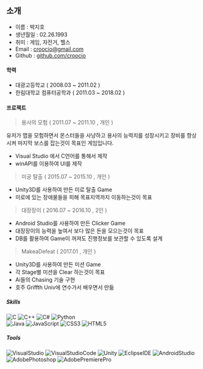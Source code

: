 <h2 class="code-line" data-line-start=0 data-line-end=1 ><a id="_0"></a>소개</h2>
<ul>
<li class="has-line-data" data-line-start="1" data-line-end="2">이름 : 박지호</li>
<li class="has-line-data" data-line-start="2" data-line-end="3">생년월일 : 02.26.1993</li>
<li class="has-line-data" data-line-start="3" data-line-end="4">취미 : 게임, 자전거, 헬스</li>
<li class="has-line-data" data-line-start="4" data-line-end="5">Email : <a href="mailto:croocio@gmail.com">croocio@gmail.com</a></li>
<li class="has-line-data" data-line-start="5" data-line-end="6">Github : <a href="https://github.com/croocio">github.com/croocio</a></li>
</ul>
<h4 class="code-line" data-line-start=8 data-line-end=9 ><a id="_8"></a>학력</h4>
<ul>
<li class="has-line-data" data-line-start="9" data-line-end="10">대광고등학교 ( 2008.03 ~ 2011.02 )</li>
<li class="has-line-data" data-line-start="10" data-line-end="11">한림대학교 컴퓨터공학과 ( 2011.03 ~ 2018.02 )</li>
</ul>
<h4 class="code-line" data-line-start=11 data-line-end=12 ><a id="_11"></a>프로젝트</h4>
<blockquote>
<p class="has-line-data" data-line-start="13" data-line-end="14">용사의 모험 ( 2011.07 ~ 2011.10 , 개인 )</p>
</blockquote>
<p class="has-line-data" data-line-start="15" data-line-end="16">유저가 맵을 모험하면서 몬스터들을 사냥하고 용사의 능력치를 성장시키고 장비를 향상시켜 마지막 보스를 잡는것이 목표인 게임입니다.</p>
<ul>
<li class="has-line-data" data-line-start="16" data-line-end="17">Visual Studio 에서 C언어를 통해서 제작</li>
<li class="has-line-data" data-line-start="17" data-line-end="19">winAPI를 이용하여 UI를 제작</li>
</ul>
<blockquote>
<p class="has-line-data" data-line-start="19" data-line-end="20">미궁 탈출 ( 2015.07 ~ 2015.10 , 개인 )</p>
</blockquote>
<ul>
<li class="has-line-data" data-line-start="20" data-line-end="21">Unity3D를 사용하여 만든 미로 탈출 Game</li>
<li class="has-line-data" data-line-start="21" data-line-end="23">미로에 있는 장애물들을 피해 목표지역까지 이동하는것이 목표</li>
</ul>
<blockquote>
<p class="has-line-data" data-line-start="23" data-line-end="24">대장장이 ( 2016.07 ~ 2016.10 , 2인 )</p>
</blockquote>
<ul>
<li class="has-line-data" data-line-start="24" data-line-end="25">Android Studio를 사용하여 만든 Clicker Game</li>
<li class="has-line-data" data-line-start="25" data-line-end="26">대장장이의 능력을 높여서 보다 많은 돈을 모으는것이 목표</li>
<li class="has-line-data" data-line-start="26" data-line-end="28">DB를 활용하여 Game이 꺼져도 진행정보를 보관할 수 있도록 설계</li>
</ul>
<blockquote>
<p class="has-line-data" data-line-start="28" data-line-end="29">MakeaDefeat ( 2017.01 , 개인 )</p>
</blockquote>
<ul>
<li class="has-line-data" data-line-start="29" data-line-end="30">Unity3D를 사용하여 만든 미션 Game</li>
<li class="has-line-data" data-line-start="30" data-line-end="31">각 Stage별 미션을 Clear 하는것이 목표</li>
<li class="has-line-data" data-line-start="31" data-line-end="32">Ai들의 Chasing 기술 구현</li>
<li class="has-line-data" data-line-start="32" data-line-end="34">호주 Griffth Univ에 연수가서 배우면서 만듦</li>
</ul>
<h5 class="code-line" data-line-start=34 data-line-end=35 ><a id="Skills_34"></a>Skills</h5>
<p class="has-line-data" data-line-start="35" data-line-end="37"><img src="https://img.shields.io/badge/-C-a8b9cc?style=flat-square&amp;logo=C&amp;logoColor=white" alt="C"> <img src="https://img.shields.io/badge/-C++-00599c?style=flat-square&amp;logo=C%2B%2B&amp;logoColor=white" alt="C++"> <img src="https://img.shields.io/badge/-C%23-239120?style=flat-square&amp;logo=C%20Sharp&amp;logoColor=white" alt="C#"> <img src="https://img.shields.io/badge/-Pyyhon-3776ab?style=flat-square&amp;logo=Python&amp;logoColor=white" alt="Python"><br>
<img src="https://img.shields.io/badge/-Java-007396?style=flat-square&amp;logo=Java&amp;logoColor=white" alt="Java"> <img src="https://img.shields.io/badge/-JavScript-f7df1e?style=flat-square&amp;logo=javaScript&amp;logoColor=black" alt="JavaScript"> <img src="https://img.shields.io/badge/-CSS3-1572b6?style=flat-square&amp;logo=CSS3&amp;logoColor=white" alt="CSS3"> <img src="https://img.shields.io/badge/-HTML5-E34F26?style=flat-square&amp;logo=HTML5&amp;logoColor=white" alt="HTML5"></p>
<h5 class="code-line" data-line-start=37 data-line-end=38 ><a id="Tools_37"></a>Tools</h5>
<p class="has-line-data" data-line-start="38" data-line-end="40"><img src="https://img.shields.io/badge/-Visual%20Studio-5C2D91?style=flat-square&amp;logo=Visual%20Studio&amp;logoColor=white" alt="VisualStudio"> <img src="https://img.shields.io/badge/-Visual%20Studio%20Code-007acc?style=flat-square&amp;logo=Visual%20Studio%20Code&amp;logoColor=white" alt="VisualStudioCode"> <img src="https://img.shields.io/badge/-Unity-000000?style=flat-square&amp;logo=Unity&amp;logoColor=white" alt="Unity"> <img src="https://img.shields.io/badge/-Eclipse%20IDE-2c2255?style=flat-square&amp;logo=Eclipse%20IDE&amp;logoColor=white" alt="EclipseIDE">  <img src="https://img.shields.io/badge/-Android%20Studio-3ddc84?style=flat-square&amp;logo=Android%20Studio&amp;logoColor=white" alt="AndroidStudio"><br>
<img src="https://img.shields.io/badge/-Adobe%20Photoshop-31a8ff?style=flat-square&amp;logo=Adobe%20Photoshop&amp;logoColor=white" alt="AdobePhotoshop"> <img src="https://img.shields.io/badge/-Adobe%20Premiere%20Pro-9999FF?style=flat-square&amp;logo=Adobe%20Premiere%20Pro&amp;logoColor=black" alt="AdobePremierePro"></p>
